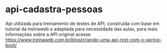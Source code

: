 # api-cadastra-pessoas
Api utilizada para treinamento de testes de API, construída com base em tutorial da treinaweb e adaptada para necessidade das aulas, para mais informações sobre a API original acesse  https://www.treinaweb.com.br/blog/criando-uma-api-rest-com-o-spring-boot/
